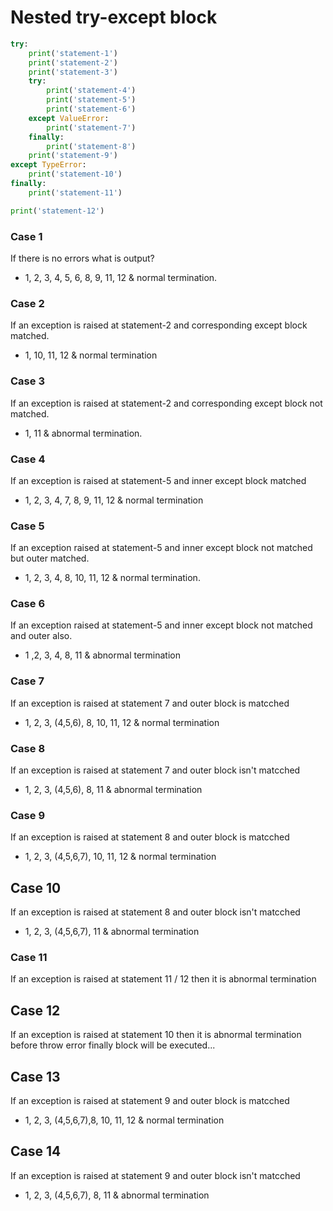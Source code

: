 # Nested try-except block

```py
try:
    print('statement-1')
    print('statement-2')
    print('statement-3')
    try:
        print('statement-4')
        print('statement-5')
        print('statement-6')
    except ValueError:
        print('statement-7')
    finally:
        print('statement-8')
    print('statement-9')
except TypeError:
    print('statement-10')
finally:
    print('statement-11')

print('statement-12')
```

### Case 1

If there is no errors what is output?
- 1, 2, 3, 4, 5, 6, 8, 9, 11, 12 & normal termination.

### Case 2

If an exception is raised at statement-2 and corresponding except block matched.
- 1, 10, 11, 12 & normal termination

### Case 3

If an exception is raised at statement-2 and corresponding except block not matched.
- 1, 11 & abnormal termination.

### Case 4

If an exception is raised at statement-5 and inner except block matched
- 1, 2, 3, 4, 7, 8, 9, 11, 12 & normal termination

### Case 5

If an exception raised at statement-5 and inner except block not matched but outer matched.
- 1, 2, 3, 4, 8, 10, 11, 12 & normal termination.

### Case 6

If an exception raised at statement-5 and inner except block not matched and outer also.
- 1 ,2, 3, 4, 8, 11 & abnormal termination

### Case 7

If an exception is raised at statement 7 and outer block is matcched
- 1, 2, 3, (4,5,6), 8, 10, 11, 12 & normal termination

### Case 8

If an exception is raised at statement 7 and outer block isn't matcched
- 1, 2, 3, (4,5,6), 8, 11 & abnormal termination

### Case 9

If an exception is raised at statement 8 and outer block is matcched
- 1, 2, 3, (4,5,6,7), 10, 11, 12 & normal termination

## Case 10

If an exception is raised at statement 8 and outer block isn't matcched
- 1, 2, 3, (4,5,6,7), 11 & abnormal termination

### Case 11

If an exception is raised at statement 11 / 12  then it is abnormal termination

## Case 12

If an exception is raised at statement 10 then it is abnormal termination before throw error finally block will be executed...

## Case 13

If an exception is raised at statement 9 and outer block is matcched
- 1, 2, 3, (4,5,6,7),8, 10, 11, 12 & normal termination

## Case 14

If an exception is raised at statement 9 and outer block isn't matcched
- 1, 2, 3, (4,5,6,7), 8, 11 & abnormal termination


